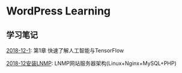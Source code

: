 # WordPress Learning
## 学习笔记
[2018-12-1](01/13.md): 第1章 快速了解人工智能与TensorFlow

[2018-12安装LNMP](LNMP_18.md): LNMP网站服务器架构(Linux+Nginx+MySQL+PHP)

